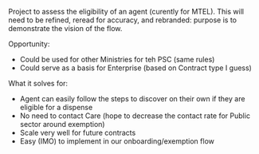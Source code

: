 Project to assess the eligibility of an agent (curently for MTEL).
This will need to be refined, reread for accuracy, and rebranded: purpose is to demonstrate the vision of the flow.

Opportunity:
- Could be used for other Ministries for teh PSC (same rules)
- Could serve as a basis for Enterprise (based on Contract type I guess)

What it solves for:
- Agent can easily follow the steps to discover on their own if they are eligible for a dispense
- No need to contact Care (hope to decrease the contact rate for Public sector around exemption)
- Scale very well for future contracts
- Easy (IMO) to implement in our onboarding/exemption flow
